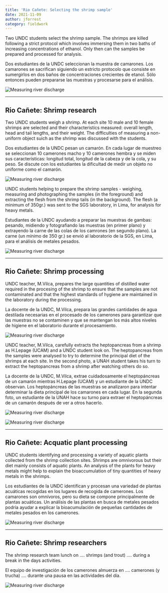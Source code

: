 ```yaml
---
title: 'Rio Cañete: Selecting the shrimp sample'
date: 2021-11-09
author: jforrest
category: fieldwork
---
```



Two UNDC students select the shrimp sample. The shrimps are killed following a strict protocol which involves immersing them in two baths of increasing concentrations of ethanol. Only then can the samples be prepared and processed for analysis. 

Dos estudiantes de la UNDC seleccionan la muestra de camarones. Los camarones se sacrifican siguiendo un estricto protocolo que consiste en sumergirlos en dos baños de concentraciones crecientes de etanol. Sólo entonces pueden prepararse las muestras y procesarse para el análisis. 

![Measuring river discharge](/assets/posts/7Sampleselection.JPG)


---
Rio Cañete: Shrimp research
---

Two UNDC students weigh a shrimp. At each site 10 male and 10 female shrimps are selected and their characteristics measured: overall length, head and tail lengths, and their weight. The difficulties of measuring a non-uniform object suich as the shrimp was discussed with the students.

Dos estudiantes de la UNDC pesan un camarón. En cada lugar de muestreo se seleccionan 10 camerones macho y 10 camerones hembra y se miden sus características: longitud total, longitud de la cabeza y de la cola, y su peso. Se discute con los estudiantes la dificultad de medir un objeto no uniforme como el camarón.

![Measuring river discharge](/assets/posts/7Shrimp.JPG)


UNDC students helping to prepare the shrimp samples - weighing, measuring and photographing the samples (in the foreground) and extracting the flesh from the shrimp tails (in the background). The flesh (a minimum of 350gr.) was sent to the SGS laboratory, in Lima, for analysis for heavy metals.

Estudiantes de la UNDC ayudando a preparar las muestras de gambas: pesando, midiendo y fotografiando las muestras (en primer plano) y extrayendo la carne de las colas de los camrones (en segundo plano). La carne (un mínimo de 350 gr.) se envió al laboratorio de la SGS, en Lima, para el análisis de metales pesados.

![Measuring river discharge](/assets/posts/7Shrimps.JPG)



---
Rio Cañete: Shrimp processing
---

UNDC teacher, M.Vilca, prepares the large quantities of distilled water required in the procesing of the shrimp to ensure that the samples are not contaminated and that the highest standards of hygiene are maintained in the laboratory during the processing.

La docente de la UNDC, M.Vilca, prepara las grandes cantidades de agua destilada necesarias en el procesado de los camerones para garantizar que las muestras no se contaminen y que se mantengan los más altos niveles de higiene en el laboratorio durante el procesamiento.

![Measuring river discharge](/assets/posts/7Shrimpwork3.jpeg)


UNDC teacher, M.Vilca, carefully extracts the heptopancreas from a shrimp as H.Lepage (UCAM) and a UNDC student look on. The heptopancreas from the samples were analysed to try to determine the principal diet of the shrimps at each site.
In the second photo, a UNAH student takes his turn to extract the heptopancreas from a shrimp after watching others do so.

La docente de la UNDC, M.Vilca, extrae cuidadosamente el heptopáncreas de un camarón mientras H.Lepage (UCAM) y un estudiante de la UNDC observan. Los heptopáncreas de las muestras se analizaron para intentar determinar la dieta principal de los camarones en cada lugar.
En la segunda foto, un estudiante de la UNAH hace su turno para extraer el heptopáncreas de un camarón después de ver a otros hacerlo.

![Measuring river discharge](/assets/posts/7Shrimpwork.jpeg)

![Measuring river discharge](/assets/posts/7Shrimpwork2.jpeg)


---
Rio Cañete: Acquatic plant processing
---

UNDC students identifying and processing a variety of aquatic plants collected from the shrimp collection sites. Shrimps are omnivorous but their diet mainly consists of aquatic plants. An analysis of the plants for heavy metals might help to explain the bioaccumulation of tiny quantities of heavy metals in the shrimps.

Los estudiantes de la UNDC identifican y procesan una variedad de plantas acuáticas recogidas en los lugares de recogida de camerones. Los camarones son omnívoros, pero su dieta se compone principalmente de plantas acuáticas. Un análisis de las plantas en busca de metales pesados podría ayudar a explicar la bioacumulación de pequeñas cantidades de metales pesados en los camerones.

![Measuring river discharge](/assets/posts/6Plants.JPG)


---
Rio Cañete: Shrimp researchers
---

The shrimp research team lunch on .... shrimps (and trout) .... during a break in the days activities.

El equipo de investigación de los camerones almuerza en .... camerones (y trucha) .... durante una pausa en las actividades del día.

![Measuring river discharge](/assets/posts/7ShrimpNov2021.JPG)

